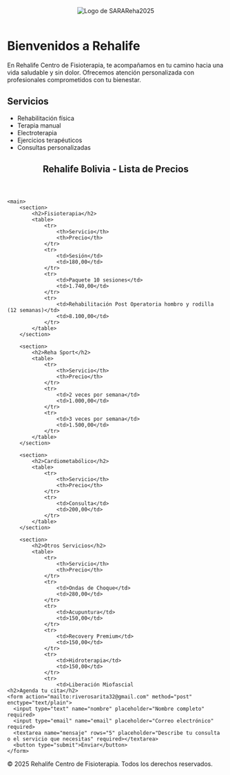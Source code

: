 <!DOCTYPE html>
<html lang="es">
<head>
    <meta charset="UTF-8">
    <meta name="viewport" content="width=device-width, initial-scale=1.0">
    <title>SARAReha2025</title>
    <link rel="stylesheet" href="css/styles.css"> <!-- Si tienes un archivo de estilo CSS -->
</head>
<body>
    <header>
        <img src="Descarga/rehalife_logo.png" alt="Logo de SARAReha2025" class="logo">
    </header>    <h1>Bienvenidos a Rehalife</h1>
    <p>En Rehalife Centro de Fisioterapia, te acompañamos en tu camino hacia una vida saludable y sin dolor. Ofrecemos atención personalizada con profesionales comprometidos con tu bienestar.</p>
  </section>  <section id="servicios">
    <h2>Servicios</h2>
    <ul>
      <li>Rehabilitación física</li>
      <li>Terapia manual</li>
      <li>Electroterapia</li>
      <li>Ejercicios terapéuticos</li>
      <li>Consultas personalizadas</li>
    </ul>
  </section>  <section id="contacto">
    <!DOCTYPE html>
<html lang="es">
<head>
    <meta charset="UTF-8">
    <meta name="viewport" content="width=device-width, initial-scale=1.0">
<!DOCTYPE html>
<html lang="es">
<head>
    <meta charset="UTF-8">
    <meta name="viewport" content="width=device-width, initial-scale=1.0">
    <title>Lista de Precios - Rehalife Bolivia</title>
    <link rel="stylesheet" href="css/styles.css"> <!-- Archivo CSS para estilos -->
</head>
<body>
    <header>
        <h1>Rehalife Bolivia - Lista de Precios</h1>
    </header>

    <main>
        <section>
            <h2>Fisioterapia</h2>
            <table>
                <tr>
                    <th>Servicio</th>
                    <th>Precio</th>
                </tr>
                <tr>
                    <td>Sesión</td>
                    <td>180,00</td>
                </tr>
                <tr>
                    <td>Paquete 10 sesiones</td>
                    <td>1.740,00</td>
                </tr>
                <tr>
                    <td>Rehabilitación Post Operatoria hombro y rodilla (12 semanas)</td>
                    <td>8.100,00</td>
                </tr>
            </table>
        </section>

        <section>
            <h2>Reha Sport</h2>
            <table>
                <tr>
                    <th>Servicio</th>
                    <th>Precio</th>
                </tr>
                <tr>
                    <td>2 veces por semana</td>
                    <td>1.000,00</td>
                </tr>
                <tr>
                    <td>3 veces por semana</td>
                    <td>1.500,00</td>
                </tr>
            </table>
        </section>

        <section>
            <h2>Cardiometabólico</h2>
            <table>
                <tr>
                    <th>Servicio</th>
                    <th>Precio</th>
                </tr>
                <tr>
                    <td>Consulta</td>
                    <td>200,00</td>
                </tr>
            </table>
        </section>

        <section>
            <h2>Otros Servicios</h2>
            <table>
                <tr>
                    <th>Servicio</th>
                    <th>Precio</th>
                </tr>
                <tr>
                    <td>Ondas de Choque</td>
                    <td>280,00</td>
                </tr>
                <tr>
                    <td>Acupuntura</td>
                    <td>150,00</td>
                </tr>
                <tr>
                    <td>Recovery Premium</td>
                    <td>150,00</td>
                </tr>
                <tr>
                    <td>Hidroterapia</td>
                    <td>150,00</td>
                </tr>
                <tr>
                    <td>Liberación Miofascial
    <h2>Agenda tu cita</h2>
    <form action="mailto:riverosarita32@gmail.com" method="post" enctype="text/plain">
      <input type="text" name="nombre" placeholder="Nombre completo" required>
      <input type="email" name="email" placeholder="Correo electrónico" required>
      <textarea name="mensaje" rows="5" placeholder="Describe tu consulta o el servicio que necesitas" required></textarea>
      <button type="submit">Enviar</button>
    </form>
  </section>  <footer>
    <p>&copy; 2025 Rehalife Centro de Fisioterapia. Todos los derechos reservados.</p>
  </footer>
</body>
</html>
